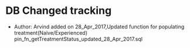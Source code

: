 # DB Changed tracking

* Author: Arvind added on 28_Apr_2017,Updated function for populating treatment(Naive/Experienced) pin_fn_getTreatmentStatus_updated_28_Apr_2017.sql